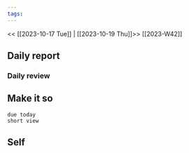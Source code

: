 ```yaml
---
tags:
---
```

<< [[2023-10-17 Tue]] | [[2023-10-19 Thu]]>>
[[2023-W42]]

## Daily report

### Daily review
## Make it so
```tasks
due today
short view
```

## Self

